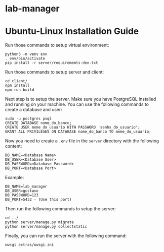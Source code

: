 # lab-manager

# Ubuntu-Linux Installation Guide

Run those commands to setup virtual environment:

```
python3 -m venv env
. env/bin/activate
pip install -r server/requirements-dev.txt
```

Run those commands to setup server and client:

```
cd client/
npm install
npm run build
```

Next step is to setup the server. Make sure you have PostgreSQL installed and running on your machine.
You can use the following commands to create a database and user:

```
sudo -u postgres psql
CREATE DATABASE nome_do_banco;
CREATE USER nome_do_usuario WITH PASSWORD 'senha_do_usuario';
GRANT ALL PRIVILEGES ON DATABASE nome_do_banco TO nome_do_usuario;
```

Now you need to create a `.env` file in the `server` directory with the following content:

```
DB_NAME=<Database Name>
DB_USER=<Database User>
DB_PASSWORD=<Database Password>
DB_PORT=<Database Port>
```

Example:

```
DB_NAME=lab_manager
DB_USER=gustavo
DB_PASSWORD=123
DB_PORT=5432 - (Use this port)
```

Then run the following commands to setup the server:

```
cd ../
python server/manage.py migrate
python server/manage.py collectstatic
```

Finally, you can run the server with the following command:

```
uwsgi extras/uwsgi.ini
```
